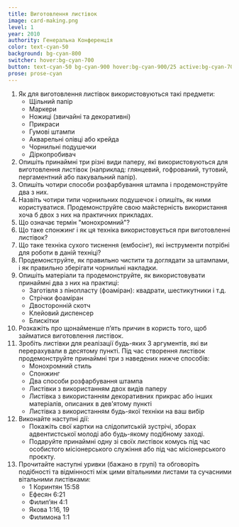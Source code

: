 ```yaml
---
title: Виготовлення листівок
image: card-making.png
level: 1
year: 2010
authority: Генеральна Конференція
color: text-cyan-50
background: bg-cyan-800
switcher: hover:bg-cyan-700
button: text-cyan-50 bg-cyan-900 hover:bg-cyan-900/25 active:bg-cyan-700
prose: prose-cyan
---
```


1. Як для виготовлення листівок використовуються такі предмети:
   - Щільний папір
   - Маркери
   - Ножиці (звичайні та декоративні)
   - Прикраси
   - Гумові штампи
   - Акварельні олівці або крейда
   - Чорнильні подушечки
   - Діркопробивач
2. Опишіть принаймні три різні види паперу, які використовуються для виготовлення листівок (наприклад: глянцевий, гофрований, тутовий, пергаментний або пакувальний папір).
3. Опишіть чотири способи розфарбування штампа і продемонструйте два з них.
4. Назвіть чотири типи чорнильних подушечок і опишіть, як ними користуватися. Продемонструйте свою майстерність використання хоча б двох з них на практичних прикладах.
5. Що означає термін "монохромний"?
6. Що таке спонжинг і як ця техніка використовується при виготовленні листівок?
7. Що таке техніка сухого тиснення (ембосінг), які інструменти потрібні для роботи в даній техніці?
8. Продемонструйте, як правильно чистити та доглядати за штампами, і як правильно зберігати чорнильні накладки.
9. Опишіть матеріали та продемонструйте, як використовувати принаймні два з них на практиці:
   - Заготівля з пінопласту (фоаміран): квадрати, шестикутники і т.д.
   - Стрічки фоаміран
   - Двосторонній скотч
   - Клейовий диспенсер
   - Блискітки
10. Розкажіть про щонайменше пʼять причин в користь того, щоб займатися виготовлення листівок.
11. Зробіть листівки для реалізації будь-яких 3 аргументів, які ви перерахували в десятому пункті. Під час створення листівок продемонструйте принаймні три з наведених нижче способів:
    - Монохромний стиль
    - Спонжинг
    - Два способи розфарбування штампа
    - Листівки з використанням двох видів паперу
    - Листівка з використанням декоративних прикрас або інших матеріалів, описаних в дев'ятому пункті
    - Листівка з використанням будь-якої техніки на ваш вибір
12. Виконайте наступні дії:
    - Покажіть свої картки на слідопитській зустрічі, зборах адвентистської молоді або будь-якому подібному заході.
    - Подаруйте принаймні одну зі своїх листівок комусь під час особистого місіонерського служіння або під час місіонерського проєкту.
13. Прочитайте наступні уривки (бажано в групі) та обговоріть подібності та відмінності між цими вітальними листами та сучасними вітальними листівками:
    - 1 Коринтян 15:58
    - Ефесян 6:21
    - Филипʼян 4:1
    - Якова 1:16, 19
    - Филимона 1:1
